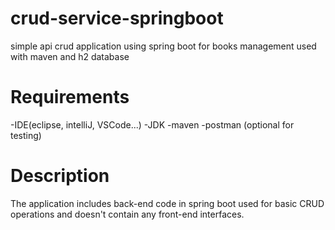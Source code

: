 # crud-service-springboot
simple api crud application using spring boot for books management used with maven and h2 database
# Requirements
-IDE(eclipse, intelliJ, VSCode...)
-JDK
-maven
-postman (optional for testing)
# Description
The application includes back-end code in spring boot used for basic CRUD operations and doesn't contain any front-end interfaces.
